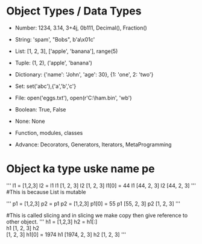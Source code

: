# Object Types / Data Types
- Number: 1234, 3.14, 3+4j, 0b111, Decimal(), Fraction()
- String: 'spam', "Bobs", b'a\x01c'
- List: [1, 2, 3], ['apple', 'banana'], range(5)
- Tuple: (1, 2), ('apple', 'banana')
- Dictionary: {'name': 'John', 'age': 30}, {1: 'one', 2: 'two'}
- Set: set('abc'),{'a','b','c'}
- File: open('eggs.txt'), open(r'C:\ham.bin', 'wb')
- Boolean: True, False
- None: None
- Function, modules, classes

- Advance: Decorators, Generators, Iterators, MetaProgramming

# Object ka type uske name pe 

'''
l1 = [1,2,3]
 l2 = l1
 l1
[1, 2, 3]
 l2
[1, 2, 3]
 l1[0] = 44
 l1
[44, 2, 3]
 l2
[44, 2, 3]
'''
#This is because List is mutable

'''
 p1 = [1,2,3]
 p2 = p1
 p2 = [1,2,3]
 p1[0] = 55
 p1
[55, 2, 3]
 p2
[1, 2, 3]
'''

#This is called slicing and in slicing we make copy then give reference to other object.
'''
 h1 = [1,2,3]
 h2 = h1[:]   
 h1
[1, 2, 3]
 h2   
[1, 2, 3]
 h1[0] = 1974
 h1
[1974, 2, 3]
 h2
[1, 2, 3]
'''
